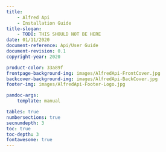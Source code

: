 ```yaml
---
title:
    - Alfred Api 
    - Installation Guide
title-slogan:
    - TODO: THIS SHOULD NOT BE HERE
date: 01/11/2020
document-reference: Api/User Guide
document-revision: 0.1
copyright-year: 2020

product-color: 33a89f
frontpage-background-img: images/AlfredApi-FrontCover.jpg
backcover-background-img: images/AlfredApi-BackCover.jpg
footer-img: images/AlfredApi-Footer-Logo.jpg

pandoc-args:
    template: manual

tables: true
numbersections: true
secnumdepth: 3
toc: true
toc-depth: 3
fontawesome: true
---
```

